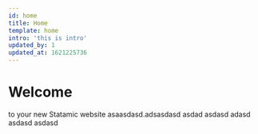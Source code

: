 ```yaml
---
id: home
title: Home
template: home
intro: 'this is intro'
updated_by: 1
updated_at: 1621225736
---
```

<h1>Welcome</h1>
<p>to your new Statamic website asaasdasd.adsasdasd asdad asdasd adasd asdasd asdasd&nbsp;</p>
